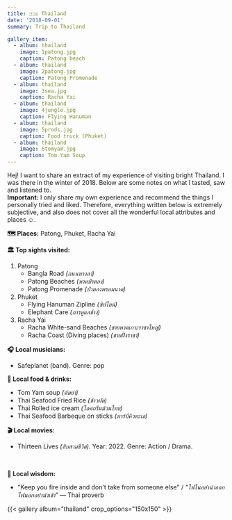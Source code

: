 ```yaml
---
title: 🇹🇭 Thailand
date: '2018-09-01'
summary: Trip to Thailand

gallery_item:
  - album: thailand
    image: 1patong.jpg
    caption: Patong beach
  - album: thailand
    image: 2patong.jpg
    caption: Patong Promenade
  - album: thailand
    image: 3sea.jpg
    caption: Racha Yai
  - album: thailand
    image: 4jungle.jpg
    caption: Flying Hanuman
  - album: thailand
    image: 5prods.jpg
    caption: Food truck (Phuket)
  - album: thailand
    image: 6tomyam.jpg
    caption: Tom Yam Soup
---
```

Hej! I want to share an extract of my experience of visiting bright Thailand. I was there in the winter of 2018. Below are some notes on what I tasted, saw and listened to.<br>
<b>Important:</b> I only share my own experience and recommend the things I personally tried and liked. Therefore, everything written below is extremely subjective, and also does not cover all the wonderful local attributes and places ☺️.

<b>🗺 Places:</b> Patong, Phuket, Racha Yai<br>

<b>🏛 Top sights visited: </b>
1. Patong
    - Bangla Road <i>(ถนนบางลา)</i>
    - Patong Beaches <i>(หาดป่าตอง)</i>
    - Patong Promenade <i>(ป่าตองพรอมนาด)</i>
2. Phuket
    - Flying Hanuman Zipline <i>(ซิปไลน์)</i>
    - Elephant Care <i>(การดูแลช้าง)</i>
3. Racha Yai
    - Racha White-sand Beaches <i>(ชายหาดเกาะราชาใหญ่)</i>
    - Racha Coast (Diving places) <i>(ชายฝั่งราชา)</i>

<b>🎧 Local musicians: </b>
- Safeplanet (band). Genre: pop

<b>🥘 Local food & drinks: </b>
- Tom Yam soup <i>(ต้มยำ)</i>
- Thai Seafood Fried Rice <i>(ข้าวผัด)</i>
- Thai Rolled ice cream <i>(ไอศกรีมม้วนไทย)</i>
- Thai Seafood Barbeque on sticks <i>(บาร์บีคิวทะเล)</i>

<b>🎬 Local movies:</b>
-  Thirteen Lives <i>(สิบสามชีวิต)</i>. Year: 2022. Genre: Action / Drama.
<br>

<b>🦉 Local wisdom:</b>
- "Keep you fire inside and don't take from someone else" / <i>"ไฟในอย่านำออก ไฟนอกอย่านำเข้า"</i> — Thai proverb

{{< gallery album="thailand" crop_options="150x150" >}}
   

